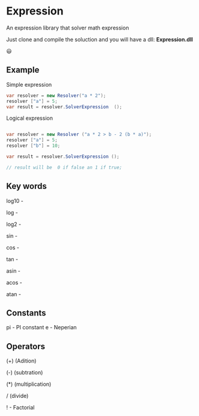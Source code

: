 Expression
==========
An expression library that solver math expression

Just clone and compile the soluction and you will have a dll: **Expression.dll**

:smiley:

Example
-------

Simple expression

```cs
var resolver = new Resolver("a * 2");
resolver ["a"] = 5; 
var result = resolver.SolverExpression  ();
```

Logical expression 

```cs

var resolver = new Resolver ("a * 2 > b - 2 (b * a)"); 
resolver ["a"] = 5; 
resolver ["b"] = 10;

var result = resolver.SolverExpression (); 

// result will be  0 if false an 1 if true;  

```

Key words
---------

log10 -

log -

log2 - 

sin - 

cos - 

tan - 

asin - 

acos - 

atan - 

Constants 
---------

pi - PI constant
e -  Neperian

Operators
---------

(+) (Adition)

(-)  (subtration)

(*) (multiplication)

/ (divide) 

! - Factorial
